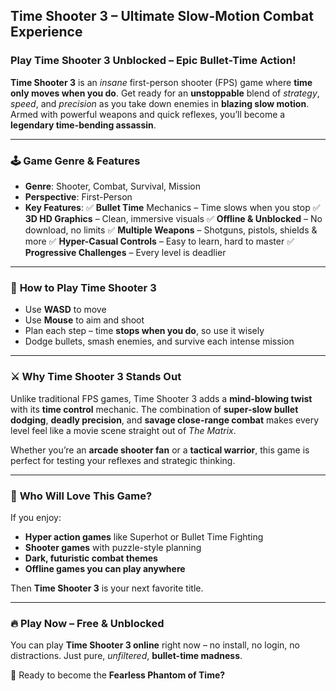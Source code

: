## **Time Shooter 3 – Ultimate Slow-Motion Combat Experience**

### **Play Time Shooter 3 Unblocked – Epic Bullet-Time Action!**

**Time Shooter 3** is an *insane* first-person shooter (FPS) game where **time only moves when you do**. Get ready for an **unstoppable** blend of *strategy*, *speed*, and *precision* as you take down enemies in **blazing slow motion**. Armed with powerful weapons and quick reflexes, you’ll become a **legendary time-bending assassin**.

---

### 🕹️ **Game Genre & Features**

* **Genre**: Shooter, Combat, Survival, Mission
* **Perspective**: First-Person
* **Key Features**:
  ✅ **Bullet Time** Mechanics – Time slows when you stop
  ✅ **3D HD Graphics** – Clean, immersive visuals
  ✅ **Offline & Unblocked** – No download, no limits
  ✅ **Multiple Weapons** – Shotguns, pistols, shields & more
  ✅ **Hyper-Casual Controls** – Easy to learn, hard to master
  ✅ **Progressive Challenges** – Every level is deadlier

---

### 🔫 **How to Play Time Shooter 3**

* Use **WASD** to move
* Use **Mouse** to aim and shoot
* Plan each step – time **stops when you do**, so use it wisely
* Dodge bullets, smash enemies, and survive each intense mission

---

### ⚔️ **Why Time Shooter 3 Stands Out**

Unlike traditional FPS games, Time Shooter 3 adds a **mind-blowing twist** with its **time control** mechanic. The combination of **super-slow bullet dodging**, **deadly precision**, and **savage close-range combat** makes every level feel like a movie scene straight out of *The Matrix*.

Whether you’re an **arcade shooter fan** or a **tactical warrior**, this game is perfect for testing your reflexes and strategic thinking.

---

### 🚀 **Who Will Love This Game?**

If you enjoy:

* **Hyper action games** like Superhot or Bullet Time Fighting
* **Shooter games** with puzzle-style planning
* **Dark, futuristic combat themes**
* **Offline games you can play anywhere**

Then **Time Shooter 3** is your next favorite title.

---

### 🔥 **Play Now – Free & Unblocked**

You can play **Time Shooter 3 online** right now – no install, no login, no distractions. Just pure, *unfiltered*, **bullet-time madness**.

🎯 Ready to become the **Fearless Phantom of Time?**
